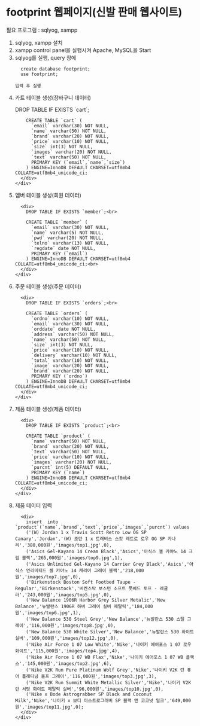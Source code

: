 <h1>footprint 웹페이지(신발 판매 웹사이트)</h1>

필요 프로그램 : sqlyog, xampp

<ol>
  <li>sqlyog, xampp 설치</li>
  <li>xampp control panel을 실행시켜 Apache, MySQL을 Start</li>
  <li>
    sqlyog를 실행, query 창에
    
      create database footprint;
      use footprint; 
    
    입력 후 실행
  </li>
  <li>
    <div>
      <p>카트 테이블 생성(장바구니 데이터)</p>
      <div>
        DROP TABLE IF EXISTS `cart`;<br>
    
        CREATE TABLE `cart` (
          `email` varchar(30) NOT NULL,
          `name` varchar(50) NOT NULL,
          `brand` varchar(20) NOT NULL,
          `price` varchar(10) NOT NULL,
          `size` int(3) NOT NULL,
          `images` varchar(20) NOT NULL,
          `text` varchar(50) NOT NULL,
          PRIMARY KEY (`email`,`name`,`size`)
        ) ENGINE=InnoDB DEFAULT CHARSET=utf8mb4 COLLATE=utf8mb4_unicode_ci;
      </div>
    </div>
  </li>
  <li>
    <div>
      <p>멤버 테이블 생성(회원 데이터)</p>
      
      <div>
        DROP TABLE IF EXISTS `member`;<br>
    
        CREATE TABLE `member` (
          `email` varchar(30) NOT NULL,
          `name` varchar(5) NOT NULL,
          `pwd` varchar(20) NOT NULL,
          `telno` varchar(13) NOT NULL,
          `regdate` date NOT NULL,
          PRIMARY KEY (`email`)
        ) ENGINE=InnoDB DEFAULT CHARSET=utf8mb4 COLLATE=utf8mb4_unicode_ci;<br>
      </div>
    </div>
  </li>
  <li>
    <div>
      <p>주문 테이블 생성(주문 데이터)</p>
      
      <div>
        DROP TABLE IF EXISTS `orders`;<br>
    
        CREATE TABLE `orders` (
          `ordno` varchar(10) NOT NULL,
          `email` varchar(30) NOT NULL,
          `orddate` date NOT NULL,
          `address` varchar(50) NOT NULL,
          `name` varchar(50) NOT NULL,
          `size` int(3) NOT NULL,
          `price` varchar(10) NOT NULL,
          `delivery` varchar(10) NOT NULL,
          `total` varchar(10) NOT NULL,
          `image` varchar(20) NOT NULL,
          `brand` varchar(20) NOT NULL,
          PRIMARY KEY (`ordno`)
        ) ENGINE=InnoDB DEFAULT CHARSET=utf8mb4 COLLATE=utf8mb4_unicode_ci;
      </div>
    </div>
  </li>
  <li>
    <div>
      <p>제품 테이블 생성(제품 데이터)</p>
      
      <div>
        DROP TABLE IF EXISTS `product`;<br>
  
        CREATE TABLE `product` (
          `name` varchar(50) NOT NULL,
          `brand` varchar(20) NOT NULL,
          `text` varchar(50) NOT NULL,
          `price` varchar(10) NOT NULL,
          `images` varchar(20) NOT NULL,
          `purcnt` int(5) DEFAULT NULL,
          PRIMARY KEY (`name`)
        ) ENGINE=InnoDB DEFAULT CHARSET=utf8mb4 COLLATE=utf8mb4_unicode_ci;
      </div>
    </div>
</li>
<li>
  <div>
      <p>제품 데이터 입력</p>
    
      <div>
        insert  into `product`(`name`,`brand`,`text`,`price`,`images`,`purcnt`) values 
        ('(W) Jordan 1 x Travis Scott Retro Low OG SP Canary','Jordan','(W) 조던 1 x 트래비스 스캇 레트로 로우 OG SP 카나리','380,000원','images/top1.jpg',0),
        ('Asics Gel-Kayano 14 Cream Black','Asics','아식스 젤 카야노 14 크림 블랙','265,000원','images/top9.jpg',1),
        ('Asics Unlimited Gel-Kayano 14 Carrier Grey Black','Asics','아식스 언리미티드 젤 카야노 14 캐리어 그레이 블랙','218,000원','images/top7.jpg',0),
        ('Birkenstock Boston Soft Footbed Taupe - Regular','Birkenstock','버켄스탁 보스턴 소프트 풋베드 토프 - 레귤러','243,000원','images/top5.jpg',0),
        ('New Balance 1906R Harbor Grey Silver Metalic','New Balance','뉴발란스 1906R 하버 그레이 실버 메탈릭','184,000원','images/top6.jpg',1),
        ('New Balance 530 Steel Grey','New Balance','뉴발란스 530 스틸 그레이','116,000원','images/top8.jpg',0),
        ('New Balance 530 White Silver','New Balance','뉴발란스 530 화이트 실버','109,000원','images/top12.jpg',0),
        ('Nike Air Force 1 07 Low White','Nike','나이키 에어포스 1 07 로우 화이트','115,000원','images/top4.jpg',4),
        ('Nike Air Force 1 07 WB Flax','Nike','나이키 에어포스 1 07 WB 플랙스','145,000원','images/top2.jpg',6),
        ('Nike V2K Run Pure Platinum Wolf Grey','Nike','나이키 V2K 런 퓨어 플래티넘 울프 그레이','116,000원','images/top3.jpg',3),
        ('Nike V2K Run Summit White Metallic Silver','Nike','나이키 V2K 런 서밋 화이트 메탈릭 실버','96,000원','images/top10.jpg',0),
        ('Nike x Bode Astrograbber SP Black and Coconut Milk','Nike','나이키 x 보디 아스트로그래버 SP 블랙 앤 코코넛 밀크','649,000원','images/top11.jpg',0);
      </div>
    </div>
  </li>
</ol>
